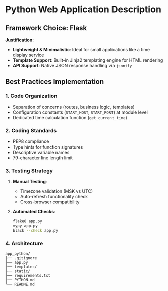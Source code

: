 # Python Web Application Description

## Framework Choice: Flask

**Justification:**

- **Lightweight & Minimalistic**: Ideal for small applications like a time display service
- **Template Support**: Built-in Jinja2 templating engine for HTML rendering
- **API Support**: Native JSON response handling via `jsonify`

## Best Practices Implementation

### 1. Code Organization

- Separation of concerns (routes, business logic, templates)
- Configuration constants (`START_HOST`, `START_PORT`) at module level
- Dedicated time calculation function (`get_current_time`)

### 2. Coding Standards

- PEP8 compliance
- Type hints for function signatures
- Descriptive variable names
- 79-character line length limit

### 3. Testing Strategy

1. **Manual Testing**:
    - Timezone validation (MSK vs UTC)
    - Auto-refresh functionality check
    - Cross-browser compatibility

2. **Automated Checks**:
   ```bash
   flake8 app.py
   mypy app.py
   black --check app.py
   ```
   
### 4. Architecture
```
app_python/
├── .gitignore
├── app.py
├── templates/
├── static/
├── requirements.txt
├── PYTHON.md
└── README.md
```
